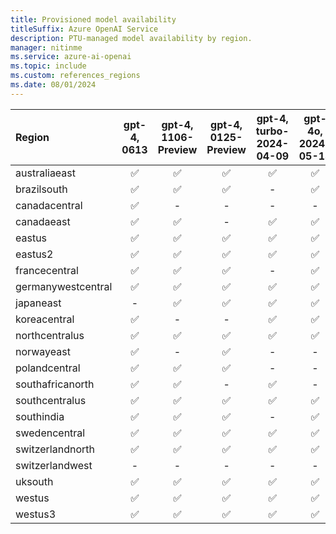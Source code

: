 ```yaml
---
title: Provisioned model availability
titleSuffix: Azure OpenAI Service
description: PTU-managed model availability by region.
manager: nitinme
ms.service: azure-ai-openai
ms.topic: include
ms.custom: references_regions
ms.date: 08/01/2024
---
```


| **Region**     | **gpt-4**, **0613**   | **gpt-4**, **1106-Preview**   | **gpt-4**, **0125-Preview**   | **gpt-4**, **turbo-2024-04-09**   | **gpt-4o**, **2024-05-13**   | **gpt-4-32k**, **0613**   | **gpt-35-turbo**, **1106**   | **gpt-35-turbo**, **0125**   |
|:-------------------|:-------------------:|:---------------------------:|:---------------------------:|:-------------------------------:|:--------------------------:|:-----------------------:|:--------------------------:|:--------------------------:|
| australiaeast      | ✅                | ✅                        | ✅                        | ✅                            | ✅                       | ✅                    | ✅                       | ✅                       |
| brazilsouth        | ✅                | ✅                        | ✅                        | -                           | ✅                       | ✅                    | ✅                       | -                      |
| canadacentral      | ✅                | -                       | -                       | -                           | -                      | ✅                    | -                      | ✅                       |
| canadaeast         | ✅                | ✅                        | -                       | ✅                            | ✅                       | -                   | ✅                       | -                      |
| eastus             | ✅                | ✅                        | ✅                        | ✅                            | ✅                       | ✅                    | ✅                       | ✅                       |
| eastus2            | ✅                | ✅                        | ✅                        | ✅                            | ✅                       | ✅                    | ✅                       | ✅                       |
| francecentral      | ✅                | ✅                        | ✅                        | -                           | ✅                       | ✅                    | -                      | ✅                       |
| germanywestcentral | ✅                | ✅                        | ✅                        | ✅                            | ✅                       | ✅                    | ✅                       | -                      |
| japaneast          | -               | ✅                        | ✅                        | ✅                            | ✅                       | -                   | -                      | ✅                       |
| koreacentral       | ✅                | -                       | -                       | ✅                            | ✅                       | ✅                    | ✅                       | -                      |
| northcentralus     | ✅                | ✅                        | ✅                        | ✅                            | ✅                       | ✅                    | ✅                       | ✅                       |
| norwayeast         | ✅                | -                       | ✅                        | -                           | -                      | ✅                    | -                      | -                      |
| polandcentral      | ✅                | ✅                        | ✅                        | -                           | -                      | ✅                    | ✅                       | ✅                       |
| southafricanorth   | ✅                | ✅                        | -                       | ✅                            | -                      | ✅                    | ✅                       | -                      |
| southcentralus     | ✅                | ✅                        | ✅                        | ✅                            | ✅                       | ✅                    | ✅                       | ✅                       |
| southindia         | ✅                | ✅                        | ✅                        | -                           | ✅                       | ✅                    | ✅                       | ✅                       |
| swedencentral      | ✅                | ✅                        | ✅                        | ✅                            | ✅                       | ✅                    | ✅                       | ✅                       |
| switzerlandnorth   | ✅                | ✅                        | ✅                        | ✅                            | ✅                       | ✅                    | ✅                       | ✅                       |
| switzerlandwest    | -               | -                       | -                       | -                           | -                      | -                   | -                      | ✅                       |
| uksouth            | ✅                | ✅                        | ✅                        | ✅                            | ✅                       | ✅                    | ✅                       | ✅                       |
| westus             | ✅                | ✅                        | ✅                        | ✅                            | ✅                       | ✅                    | ✅                       | ✅                       |
| westus3            | ✅                | ✅                        | ✅                        | ✅                            | ✅                       | ✅                    | ✅                       | ✅                       |